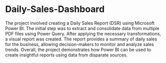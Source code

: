 # Daily-Sales-Dashboard
The project involved creating a Daily Sales Report (DSR) using Microsoft Power BI. The initial step was to extract and consolidate data from multiple PDF files using Power Query. After applying the necessary transformations, a visual report was created. The report provides a summary of daily sales for the business, allowing decision-makers to monitor and analyze sales trends. Overall, the project demonstrates how Power BI can be used to create insightful reports using data from disparate sources.
